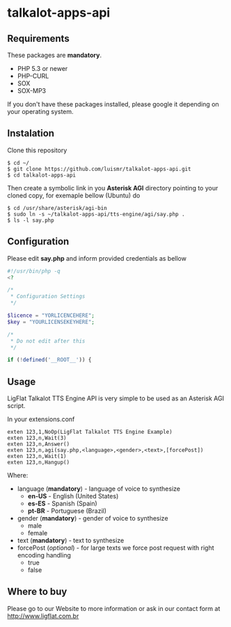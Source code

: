 # talkalot-apps-api

## Requirements

These packages are **mandatory**.

* PHP 5.3 or newer
* PHP-CURL
* SOX
* SOX-MP3

If you don't have these packages installed, please google it depending on your operating system.

## Instalation

Clone this repository

```
$ cd ~/
$ git clone https://github.com/luismr/talkalot-apps-api.git
$ cd talkalot-apps-api
```

Then create a symbolic link in you **Asterisk AGI** directory pointing to your cloned copy, for exemaple bellow (Ubuntu) do

```
$ cd /usr/share/asterisk/agi-bin
$ sudo ln -s ~/talkalot-apps-api/tts-engine/agi/say.php .
$ ls -l say.php
```
## Configuration

Please edit **say.php** and inform provided credentials as bellow

```php
#!/usr/bin/php -q
<?

/*
 * Configuration Settings
 */

$licence = "YORLICENCEHERE";
$key = "YOURLICENSEKEYHERE";

/*
 * Do not edit after this
 */

if (!defined('__ROOT__')) {

```

## Usage

LigFlat Talkalot TTS Engine API is very simple to be used as an Asterisk AGI script.

In your extensions.conf
```
exten 123,1,NoOp(LigFlat Talkalot TTS Engine Example)
exten 123,n,Wait(3)
exten 123,n,Answer()
exten 123,n,agi(say.php,<language>,<gender>,<text>,[forcePost])
exten 123,n,Wait(1)
exten 123,n,Hangup()
```

Where:

- language (**mandatory**) - language of voice to synthesize
   - **en-US** - English (United States)
   - **es-ES** - Spanish (Spain)
   - **pt-BR** - Portuguese (Brazil)
- gender (**mandatory**) - gender of voice to synthesize
   - male
   - female
- text (**mandatory**) - text to synthesize 
- forcePost (*optional*) - for large texts we force post request with right encoding handling
   - true
   - false

## Where to buy

Please go to our Website to more information or ask in our contact form at http://www.ligflat.com.br
